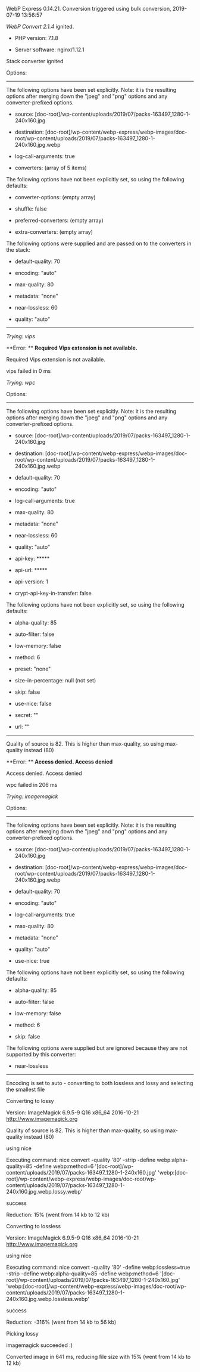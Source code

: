 WebP Express 0.14.21. Conversion triggered using bulk conversion, 2019-07-19 13:56:57

*WebP Convert 2.1.4*  ignited.
- PHP version: 7.1.8
- Server software: nginx/1.12.1

Stack converter ignited

Options:
------------
The following options have been set explicitly. Note: it is the resulting options after merging down the "jpeg" and "png" options and any converter-prefixed options.
- source: [doc-root]/wp-content/uploads/2019/07/packs-163497_1280-1-240x160.jpg
- destination: [doc-root]/wp-content/webp-express/webp-images/doc-root/wp-content/uploads/2019/07/packs-163497_1280-1-240x160.jpg.webp
- log-call-arguments: true
- converters: (array of 5 items)

The following options have not been explicitly set, so using the following defaults:
- converter-options: (empty array)
- shuffle: false
- preferred-converters: (empty array)
- extra-converters: (empty array)

The following options were supplied and are passed on to the converters in the stack:
- default-quality: 70
- encoding: "auto"
- max-quality: 80
- metadata: "none"
- near-lossless: 60
- quality: "auto"
------------


*Trying: vips* 

**Error: ** **Required Vips extension is not available.** 
Required Vips extension is not available.
vips failed in 0 ms

*Trying: wpc* 

Options:
------------
The following options have been set explicitly. Note: it is the resulting options after merging down the "jpeg" and "png" options and any converter-prefixed options.
- source: [doc-root]/wp-content/uploads/2019/07/packs-163497_1280-1-240x160.jpg
- destination: [doc-root]/wp-content/webp-express/webp-images/doc-root/wp-content/uploads/2019/07/packs-163497_1280-1-240x160.jpg.webp
- default-quality: 70
- encoding: "auto"
- log-call-arguments: true
- max-quality: 80
- metadata: "none"
- near-lossless: 60
- quality: "auto"
- api-key: *****
- api-url: *****
- api-version: 1
- crypt-api-key-in-transfer: false

The following options have not been explicitly set, so using the following defaults:
- alpha-quality: 85
- auto-filter: false
- low-memory: false
- method: 6
- preset: "none"
- size-in-percentage: null (not set)
- skip: false
- use-nice: false
- secret: ""
- url: ""
------------

Quality of source is 82. This is higher than max-quality, so using max-quality instead (80)

**Error: ** **Access denied. Access denied** 
Access denied. Access denied
wpc failed in 206 ms

*Trying: imagemagick* 

Options:
------------
The following options have been set explicitly. Note: it is the resulting options after merging down the "jpeg" and "png" options and any converter-prefixed options.
- source: [doc-root]/wp-content/uploads/2019/07/packs-163497_1280-1-240x160.jpg
- destination: [doc-root]/wp-content/webp-express/webp-images/doc-root/wp-content/uploads/2019/07/packs-163497_1280-1-240x160.jpg.webp
- default-quality: 70
- encoding: "auto"
- log-call-arguments: true
- max-quality: 80
- metadata: "none"
- quality: "auto"
- use-nice: true

The following options have not been explicitly set, so using the following defaults:
- alpha-quality: 85
- auto-filter: false
- low-memory: false
- method: 6
- skip: false

The following options were supplied but are ignored because they are not supported by this converter:
- near-lossless
------------

Encoding is set to auto - converting to both lossless and lossy and selecting the smallest file

Converting to lossy
Version: ImageMagick 6.9.5-9 Q16 x86_64 2016-10-21 http://www.imagemagick.org
Quality of source is 82. This is higher than max-quality, so using max-quality instead (80)
using nice
Executing command: nice convert -quality '80' -strip -define webp:alpha-quality=85 -define webp:method=6 '[doc-root]/wp-content/uploads/2019/07/packs-163497_1280-1-240x160.jpg' 'webp:[doc-root]/wp-content/webp-express/webp-images/doc-root/wp-content/uploads/2019/07/packs-163497_1280-1-240x160.jpg.webp.lossy.webp'
success
Reduction: 15% (went from 14 kb to 12 kb)

Converting to lossless
Version: ImageMagick 6.9.5-9 Q16 x86_64 2016-10-21 http://www.imagemagick.org
using nice
Executing command: nice convert -quality '80' -define webp:lossless=true -strip -define webp:alpha-quality=85 -define webp:method=6 '[doc-root]/wp-content/uploads/2019/07/packs-163497_1280-1-240x160.jpg' 'webp:[doc-root]/wp-content/webp-express/webp-images/doc-root/wp-content/uploads/2019/07/packs-163497_1280-1-240x160.jpg.webp.lossless.webp'
success
Reduction: -316% (went from 14 kb to 56 kb)

Picking lossy
imagemagick succeeded :)

Converted image in 641 ms, reducing file size with 15% (went from 14 kb to 12 kb)
